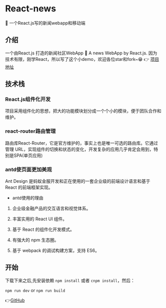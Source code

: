# React-news
:helicopter: 一个React.js写的新闻webapp和移动端
## 介绍
一个由React.js 打造的新闻社区WebApp :city_sunrise:
A news WebApp by React.js.
因为技术有限，刚学React，所以写了这个小demo，欢迎各位star和fork~:grin:
 👉 [项目地址]( https://github.com/designdacity/React-news)

## 技术栈
### React.js组件化开发
项目采用组件化的思想，把大的功能模块划分成一个个小的模块，便于团队合作和维护。
### react-router路由管理
路由库React-Router，它是官方维护的，事实上也是唯一可选的路由库。它通过管理 URL，实现组件的切换和状态的变化，开发复杂的应用几乎肯定会用到，特别是SPA(单页应用)

### antd使页面更加美观
Ant Design 是蚂蚁金服开发和正在使用的一套企业级的前端设计语言和基于 React 的前端框架实现。

* antd使用的理由

1. 企业级金融产品的交互语言和视觉体系。

2. 丰富实用的 React UI 组件。

3. 基于 React 的组件化开发模式。

4. 有强大的 npm 生态圈。

5. 基于 webpack 的调试构建方案，支持 ES6。

## 开始 

下载下来之后,先安装依赖 `npm install` 或者 `cnpm install`，然后： 

`npm run dev` or `npm run build`

👉[GitHub](https://github.com/designdacity)
